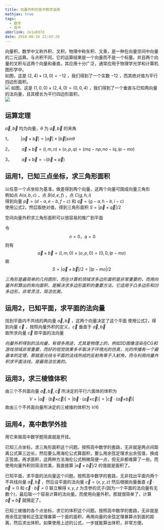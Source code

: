 ```yaml
---
title: 向量外积的高中数学运用
mathjax: true
tags:
  - 数学
  - 高中
abbrlink: 2e1a8d7d
date: 2018-06-16 22:43:20
---
```


向量积，数学中又称外积、叉积，物理中称矢积、叉乘，是一种在向量空间中向量的二元运算。与点积不同，它的运算结果是一个向量而不是一个标量。并且两个向量的叉积与这两个向量和垂直。其应用十分广泛，通常应用于物理学光学和计算机图形学中。  
如图，这是 $(2, 4) × (3, 0) = -12$ ，我们得到了一个实数 $-12$ ，而其绝对值为平行四边形面积。  
 ![](/images/old/8.png)
如图，这是 $(1, 0, 0) × (2, 4, 0) = (0, 0, 4)$ ，我们得到了一个垂直与已知两向量的法向量，且其模长为平行四边形面积。  
 ![](/images/old/9.png) 

## 运算定理  
$\vec{a},\vec b$ 均为向量，$θ$ 为 $\vec{a},\vec b$ 的夹角   

1，$\qquad|\vec{a}\times \vec{b}|=|\vec{a}| \times |\vec{b}|sinθ$  


2，$\qquad\vec{a}\times \vec{b}=(l,m,n) \times (o,p,q)=(mq-np,no-lq,lp-mo)$  

3，$\qquad\vec{a}\times \vec{b}=-(\vec{b} \times \vec a)$  

## 运用1，已知三点坐标，求三角形面积  
以任意一个点坐标为基准，做差得到两个向量，这两个向量可围成向量三角形  
例如点 $A (a, b, c)$ ，点 $B (d, e, f)$ ，点 $C (g, h, i)$  
得到向量 $\vec{p} = (d - a, e - b, f - c)$ 和 $\vec{q} = (g - a, h - b, i - c)$  
使用公式2，然后取绝对值，得到三角形面积 $S = | \vec{p} \times \vec{q} | / 2$  

空间向量外积求三角形面积可以很容易的推广到平面  

令 
$$
\ n = 0，q = 0
$$
则有 
$$
\vec{a} ×\vec{b}= (l, m, 0) × (o, p, 0) = (0, 0, lp - mo)
$$
故 
$$
S =  |\vec{a}×\vec{b}| / 2 = | lp - mo | / 2
$$

*三角形是最简单的几何图形，而在计算机领域求多边形面积是非常重要的，而用向量外积算出的有向面积，是解决求多边形面积的重要方法，它适用于凸多边形和凹多边形，非常灵活，简洁优美。*  
## 运用2，已知平面，求平面的法向量    
找到平面内不共线的两向量 $\vec a,\vec b$ ，这两个向量决定了这个平面
使用公式2，得到向量 $\vec c$ ，按照向量外积的定义，$\vec c$ 垂直于 $\vec a,\vec b$  
故所求向量 $\vec c$ 即平面的法向量  

*向量外积得到的法向量，有很多用途，尤其是物理上的，例如3D图像渲染在CG和游戏领域非常重要，而好的视觉效果多半取决于环境光的仿真，光的传播有一个最基本的定理，那就是光线与平面的法线所成的反射角等于入射角，而与利用向量外积求平面法线，是最简洁优美的。*

## 运用3，求三棱锥体积   
由三个不共面向量 $\vec{a},\vec{b},\vec{c}$ 所决定的平行六面体的体积为  
$$
V=|\vec{a} \cdot ({\vec{b} \times} \vec{c})|=|\vec{b} \cdot ({\vec{a} \times} \vec{c})|=|\vec{c} \cdot ({\vec{a} \times} \vec{b})|
$$
故由三个不共面向量所决定的三棱锥的体积为 $V/6$
## 运用4，高中数学外挂 
用它来做高中数学题简直就是开挂。

已知三点坐标，求三角形面积这个问题。按照高中数学的套路，无非就是两点间距离公式算三边长，然后要么用海伦公式算面积，要么用余弦定理求出余弦值，换成正弦值，再求面积，这两种方法海伦公式稍微简便一点，但无非都难算了一些。而使用向量外积则简洁优美，我直接算 $|\vec{a}×\vec{b}| / 2$ 的值就是面积了。

已知平面，求平面的法向量这个问题。按照高中数学的套路，无非找出平面内两个不共线向量 $\vec a,\vec b$ ，然后设平面的法向量 $\vec{c} = (x, y, z)$ 然后根据向量垂直 $\vec{c} \cdot\vec{a}= 0$ 和 $\vec{c} \cdot\vec{b}= 0$ 联立解得 $x,y,z$ 为含参的式子(因为一个平面的法向量有无数个)，最后取一个容易计算的法向量。而使用向量外积，那就很简单了，计算 $\vec{a} × \vec b$ 就搞定了。

已知三棱锥的各个点坐标，求它的体积这个问题。按照高中数学的套路，无非就是用余弦定理和正弦定理暴算一个面的面积，再用向量的余弦定理暴算点到面的距离，然后求出体积。如果使用上述的公式，一步就能算出体积，非常方便。
